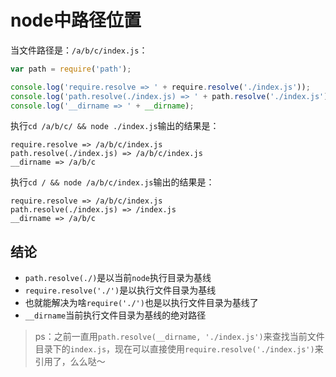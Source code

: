 # node中路径位置

当文件路径是：`/a/b/c/index.js`：

```js
var path = require('path');

console.log('require.resolve => ' + require.resolve('./index.js'));
console.log('path.resolve(./index.js) => ' + path.resolve('./index.js'));
console.log('__dirname => ' + __dirname);
```

执行`cd /a/b/c/ && node ./index.js`输出的结果是：

```
require.resolve => /a/b/c/index.js
path.resolve(./index.js) => /a/b/c/index.js
__dirname => /a/b/c
```

执行`cd / && node /a/b/c/index.js`输出的结果是：

```
require.resolve => /a/b/c/index.js
path.resolve(./index.js) => /index.js
__dirname => /a/b/c
```

## 结论

* `path.resolve(./)`是以当前`node`执行目录为基线
* `require.resolve('./')`是以执行文件目录为基线
* 也就能解决为啥`require('./')`也是以执行文件目录为基线了
* `__dirname`当前执行文件目录为基线的绝对路径

> ps：之前一直用`path.resolve(__dirname, './index.js')`来查找当前文件目录下的`index.js`，现在可以直接使用`require.resolve('./index.js')`来引用了，么么哒～
